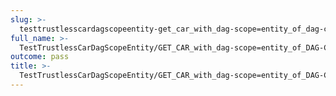 ```yaml
---
slug: >-
  testtrustlesscardagscopeentity-get_car_with_dag-scope=entity_of_dag-cbor_with_links_(accept_header)-body
full_name: >-
  TestTrustlessCarDagScopeEntity/GET_CAR_with_dag-scope=entity_of_DAG-CBOR_with_Links_(Accept_Header)/Body
outcome: pass
title: >-
  TestTrustlessCarDagScopeEntity/GET_CAR_with_dag-scope=entity_of_DAG-CBOR_with_Links_(Accept_Header)/Body
---
```


